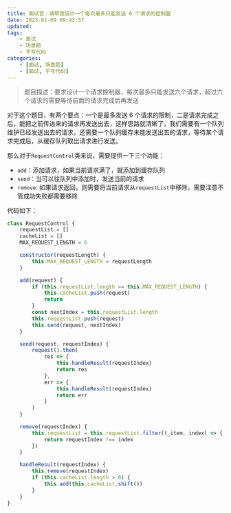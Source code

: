 ```yaml
---
title: 面试官：请帮我设计一个每次最多只能发送 6 个请求的控制器
date: 2023-01-09 09:43:57
updated:
tags:
    - 面试
    - 场景题
    - 手写代码
categories:
    - [面试, 场景题]
    - [面试, 手写代码]
---
```


> 题目描述：要求设计一个请求控制器，每次最多只能发送六个请求，超过六个请求的需要等待前面的请求完成后再发送

对于这个题目，有两个要点：一个是最多发送 6 个请求的限制，二是请求完成之后，能把之前传进来的请求再发送出去，这样思路就清晰了，我们需要有一个队列维护已经发送出去的请求，还需要一个队列缓存未能发送出去的请求，等待某个请求完成后，从缓存队列取出请求进行发送。

那么对于`RequestControl`类来说，需要提供一下三个功能：

-   `add`：添加请求，如果当前请求满了，就添加到缓存队列
-   `send`：当可以往队列中添加时，发送当前的请求
-   `remove`: 如果请求返回，则需要将当前请求从`requestList`中移除，需要注意不管成功失败都需要移除

代码如下：

```js
class RequestControl {
    requestList = []
    cacheList = []
    MAX_REQUEST_LENGTH = 6

    constructor(requestLength) {
        this.MAX_REQUEST_LENGTH = requestLength
    }

    add(request) {
        if (this.requestList.length >= this.MAX_REQUEST_LENGTH) {
            this.cacheList.push(request)
            return
        }
        const nextIndex = this.requestList.length
        this.requestList.push(request)
        this.send(request, nextIndex)
    }

    send(request, requestIndex) {
        request().then(
            res => {
                this.handleResult(requestIndex)
                return res
            },
            err => {
                this.handleResult(requestIndex)
                return err
            }
        )
    }

    remove(requestIndex) {
        this.requestList = this.requestList.filter((_item, index) => {
            return requestIndex !== index
        })
    }

    handleResult(requestIndex) {
        this.remove(requestIndex)
        if (this.cacheList.length > 0) {
            this.add(this.cacheList.shift())
        }
    }
}
```
